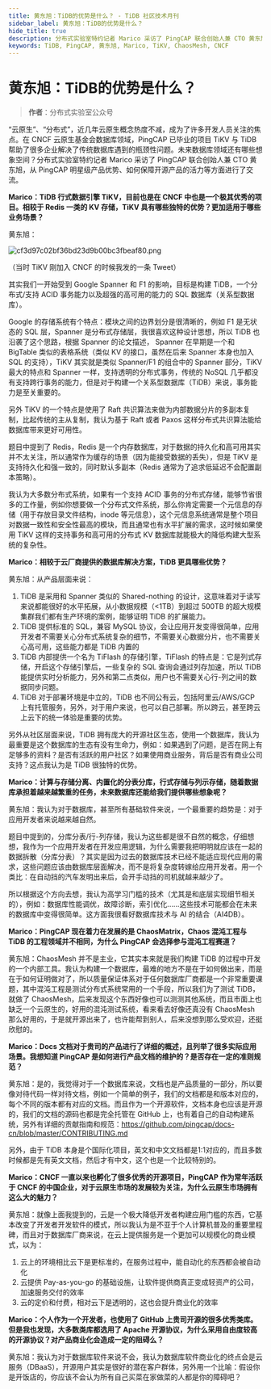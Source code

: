 ```yaml
---
title: 黄东旭：TiDB的优势是什么？ - TiDB 社区技术月刊
sidebar_label: 黄东旭：TiDB的优势是什么？
hide_title: true
description: 分布式实验室特约记者 Marico 采访了 PingCAP 联合创始人兼 CTO 黄东旭，从 PingCAP 明星级产品优势、如何保障开源产品的活力等方面进行了交流。
keywords: TiDB, PingCAP, 黄东旭, Marico, TiKV, ChaosMesh, CNCF
---
```


# 黄东旭：TiDB的优势是什么？

> **作者**：分布式实验室公众号

“云原生”、“分布式”，近几年云原生概念热度不减，成为了许多开发人员关注的焦点。在 CNCF 云原生基金会数据库领域，PingCAP 已毕业的项目 TiKV 与 TiDB 帮助了很多企业解决了传统数据库遇到的瓶颈性问题。未来数据库领域还有哪些想象空间？分布式实验室特约记者 Marico 采访了 PingCAP 联合创始人兼 CTO 黄东旭，从 PingCAP 明星级产品优势、如何保障开源产品的活力等方面进行了交流。

**Marico：TiDB 行式数据引擎 TiKV，目前也是在 CNCF 中也是一个极其优秀的项目。相较于 Redis 一类的 KV 存储，TiKV 具有哪些独特的优势？更加适用于哪些业务场景？**

黄东旭：

![cf3d97c02bf36bd23d9b00bc3fbeaf80.png](https://tidb-blog.oss-cn-beijing.aliyuncs.com/media/cf3d97c02bf36bd23d9b00bc3fbeaf80-1657853551533.png)

（当时 TiKV 刚加入 CNCF 的时候我发的一条 Tweet）

其实我们一开始受到 Google Spanner 和 F1 的影响，目标是构建 TiDB，一个分布式/支持 ACID 事务能力以及超强的高可用的能力的 SQL 数据库（关系型数据库）。

Google 的存储系统有个特点：模块之间的边界划分是很清晰的，例如 F1 是无状态的 SQL 层，Spanner 是分布式存储层，我很喜欢这种设计思想，所以 TiDB 也沿袭了这个思路，根据 Spanner 的论文描述， Spanner 在早期是一个和 BigTable 类似的表格系统（类似 KV 的接口，虽然在后来 Spanner 本身也加入 SQL 的支持），TiKV 其实就是类似 Spanner/F1 的组合中的 Spanner 部分，TiKV 最大的特点和 Spanner 一样，支持透明的分布式事务，传统的 NoSQL 几乎都没有支持跨行事务的能力，但是对于构建一个关系型数据库（TiDB）来说，事务能力是至关重要的。

另外 TiKV 的一个特点是使用了 Raft 共识算法来做为内部数据分片的多副本复制，比起传统的主从复制，我认为基于 Raft 或者 Paxos 这样分布式共识算法能给数据库带来更好可用性。

题目中提到了 Redis，Redis 是一个内存数据库，对于数据的持久化和高可用其实并不太关注，所以通常作为缓存的场景（因为能接受数据的丢失），但是 TiKV 是支持持久化和强一致的，同时默认多副本（Redis 通常为了追求低延迟不会配置副本策略）。

我认为大多数分布式系统，如果有一个支持 ACID 事务的分布式存储，能够节省很多的工作量，例如你想要做一个分布式文件系统，那么你肯定需要一个元信息的存储（用于存放目录文件结构，inode 等元信息），这个元信息系统通常是整个项目对数据一致性和安全性最高的模块，而且通常也有水平扩展的需求，这时候如果使用 TiKV 这样的支持事务和高可用的分布式 KV 数据库就能极大的降低构建大型系统的复杂性。

**Marico：相较于云厂商提供的数据库解决方案，TiDB 更具哪些优势？**

黄东旭：从产品层面来说：

1. TiDB 是采用和 Spanner 类似的 Shared-nothing 的设计，这意味着对于读写来说都能很好的水平拓展，从小数据规模（<1TB）到超过 500TB 的超大规模集群我们都有生产环境的案例，能够证明 TiDB 的扩展能力。
2. TiDB 提供标准的 SQL，兼容 MySQL 协议，会让应用开发变得很简单，应用开发者不需要关心分布式系统复杂的细节，不需要关心数据分片，也不需要关心高可用，这些能力都是 TiDB 内置的
3. TiDB 内部提供一个名为 TiFlash 的存储引擎，TiFlash 的特点是：它是列式存储，开启这个存储引擎后，一些复杂的 SQL 查询会通过列存加速，所以 TiDB 能提供实时分析能力，另外和第二点类似，用户也不需要关心行-列之间的数据同步问题。
4. TiDB 对于部署环境是中立的，TiDB 也不同公有云，包括阿里云/AWS/GCP 上有托管服务，另外，对于用户来说，也可以自己部署。所以跨云，甚至跨云上云下的统一体验是重要的优势。

另外从社区层面来说，TiDB 拥有庞大的开源社区生态，使用一个数据库，我认为最重要是这个数据库的生态有没有生命力，例如：如果遇到了问题，是否在网上有足够多的资料？是否有活跃的用户社区？如果使用商业服务，背后是否有商业公司支持？这点我认为是 TiDB 很独特的优势。

**Marico：计算与存储分离、内置化的分表分库，行式存储与列示存储，随着数据库承担着越来越繁重的任务，未来数据库还能给我们提供哪些想象呢？**

黄东旭：我认为对于数据库，甚至所有基础软件来说，一个最重要的趋势是：对于应用开发者来说越来越自然。

题目中提到的，分库分表/行-列存储，我认为这些都是很不自然的概念，仔细想想，我作为一个应用开发者在开发应用逻辑，为什么需要我把明明就应该在一起的数据拆散（分库分表）？其实是因为过去的数据库技术已经不能适应现代应用的需求，这些问题应该由数据库层面解决，而不是将复杂度转嫁给应用开发者。用一个类比：在自动挡的汽车发明出来后，会开手动挡的司机就越来越少了。

所以根据这个方向去想，我认为高学习门槛的技术（尤其是和底层实现细节相关的），例如：数据库性能调优，故障诊断，索引优化……这些技术可能都会在未来的数据库中变得很简单。这方面我很看好数据库技术与 AI 的结合（AI4DB）。

**Marico：PingCAP 现在着力在发展的是 ChaosMatrix，Chaos 混沌工程与 TiDB 的工程领域并不相同，为什么 PingCAP 会选择参与混沌工程赛道？**

黄东旭：ChaosMesh 并不是主业，它其实本来就是我们构建 TiDB 的过程中开发的一个内部工具。我认为构建一个数据库，最难的地方不是在于如何做出来，而是在于如何证明做对了，所以质量保证体系对于任何数据库厂商都是一个非常重要课题，其中混沌工程是测试分布式系统常用的一个手段，所以我们为了测试 TiDB，就做了 ChaosMesh，后来发现这个东西好像也可以测测其他系统，而且市面上也缺乏一个云原生的，好用的混沌测试系统，看来看去好像还真没有 ChaosMesh 那么好用的，于是就开源出来了，也许能帮到别人，后来没想到那么受欢迎，还挺欣慰的。

**Marico：Docs 文档对于贵司的产品进行了详细的概述，且列举了很多实际应用场景。我想知道 PingCAP 是如何进行产品文档的维护的？是否存在一定的准则规范？**

黄东旭：是的，我觉得对于一个数据库来说，文档也是产品质量的一部分，所以要像对待代码一样对待文档，例如一个简单的例子，我们的文档都是和版本对应的，每个不同的版本都有对应的文档。而且作为一个开源软件，文档本身也应该是开源的，我们的文档的源码也都是完全托管在 GitHub 上，也有着自己的自动构建系统，另外有详细的贡献指南和规范：https://github.com/pingcap/docs-cn/blob/master/CONTRIBUTING.md

另外，由于 TiDB 本身是个国际化项目，英文和中文文档都是1:1对应的，而且多数时候都是先有英文文档，然后才有中文，这个也是一个比较特别的。

**Marico：CNCF 一直以来也孵化了很多优秀的开源项目，PingCAP 作为常年活跃于 CNCF 的中国企业，对于云原生市场的发展较为关注，为什么云原生市场拥有这么大的魅力？**

黄东旭：就像上面我提到的，云是一个极大降低开发者构建应用门槛的东西，它基本改变了开发者开发软件的模式，所以我认为是不亚于个人计算机普及的重要里程碑，而且对于数据库厂商来说，在云上提供服务是一个更加可以规模化的商业模式，以为：

1. 云上的环境相比云下是更标准的，在服务过程中，能自动化的东西都会被自动化
2. 云提供 Pay-as-you-go 的基础设施，让软件提供商真正变成轻资产的公司，加速服务交付的效率
3. 云的定价和付费，相对云下是透明的，这也会提升商业化的效率

**Marico：个人作为一个开发者，也使用了 GitHub 上贵司开源的很多优秀类库。但是我也发现，大多数类库都选用了 Apache 开源协议，为什么采用自由度较高的开源协议？对产品商业化会造成一定的阻碍么？**

黄东旭：我认为对于数据库软件来说不会，我认为数据库软件商业化的终点会是云服务（DBaaS），开源用户其实是很好的潜在客户群体，另外用一个比喻：假设你是开饭店的，你应该不会认为所有自己买菜在家做菜的人都是你的障碍吧？